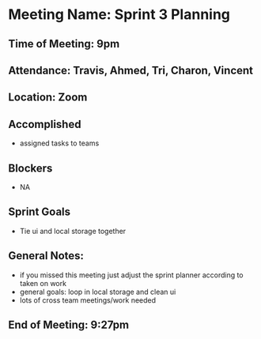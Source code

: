 # Meeting Name: Sprint 3 Planning

## Time of Meeting: 9pm

## Attendance: Travis, Ahmed, Tri, Charon, Vincent

## Location: Zoom

## Accomplished
 - assigned tasks to teams

## Blockers
 - NA

## Sprint Goals
 - Tie ui and local storage together

## General Notes:
 - if you missed this meeting just adjust the sprint planner according to taken on work
 - general goals: loop in local storage and clean ui
 - lots of cross team meetings/work needed

## End of Meeting: 9:27pm
